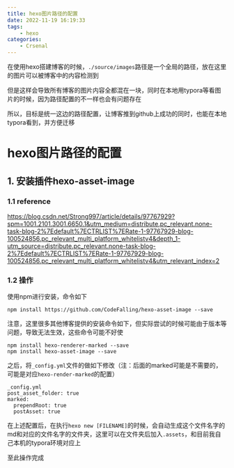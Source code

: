 ```yaml
---
title: hexo图片路径的配置
date: 2022-11-19 16:19:33
tags: 
    - hexo
categories:
	- Crsenal
---
```


在使用hexo搭建博客的时候，`./source/images`路径是一个全局的路径，放在这里的图片可以被博客中的内容检测到

但是这样会导致所有博客的图片内容全都混在一块，同时在本地用typora等看图片的时候，因为路径配置的不一样也会有问题存在

所以，目标是统一这边的路径配置，让博客推到github上成功的同时，也能在本地typora看到，并方便迁移

<!--more-->

# hexo图片路径的配置

## 1. 安装插件hexo-asset-image

### 1.1 reference

https://blog.csdn.net/Strong997/article/details/97767929?spm=1001.2101.3001.6650.1&utm_medium=distribute.pc_relevant.none-task-blog-2%7Edefault%7ECTRLIST%7ERate-1-97767929-blog-100524856.pc_relevant_multi_platform_whitelistv4&depth_1-utm_source=distribute.pc_relevant.none-task-blog-2%7Edefault%7ECTRLIST%7ERate-1-97767929-blog-100524856.pc_relevant_multi_platform_whitelistv4&utm_relevant_index=2

### 1.2 操作

使用npm进行安装，命令如下

```shell
npm install https://github.com/CodeFalling/hexo-asset-image --save
```

注意，这里很多其他博客提供的安装命令如下，但实际尝试的时候可能由于版本等问题，导致无法生效，这些命令可能不好使

```shell
npm install hexo-renderer-marked --save
npm install hexo-asset-image --save
```

之后，将`_config.yml`文件的做如下修改（注：后面的marked可能是不需要的，可能是对应`hexo-render-marked`的配置）

```shell
_config.yml
post_asset_folder: true
marked:
  prependRoot: true
  postAsset: true
```

在上述配置后，在执行`hexo new [FILENAME]`的时候，会自动生成这个文件名字的md和对应的文件名字的文件夹，这里可以在文件夹后加入`.assets`，和目前我自己本机的typora环境对应上

至此操作完成
